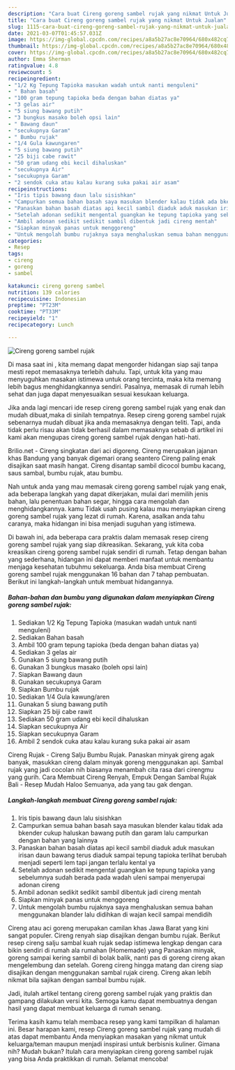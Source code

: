 ```yaml
---
description: "Cara buat Cireng goreng sambel rujak yang nikmat Untuk Jualan"
title: "Cara buat Cireng goreng sambel rujak yang nikmat Untuk Jualan"
slug: 1115-cara-buat-cireng-goreng-sambel-rujak-yang-nikmat-untuk-jualan
date: 2021-03-07T01:45:57.031Z
image: https://img-global.cpcdn.com/recipes/a8a5b27ac8e70964/680x482cq70/cireng-goreng-sambel-rujak-foto-resep-utama.jpg
thumbnail: https://img-global.cpcdn.com/recipes/a8a5b27ac8e70964/680x482cq70/cireng-goreng-sambel-rujak-foto-resep-utama.jpg
cover: https://img-global.cpcdn.com/recipes/a8a5b27ac8e70964/680x482cq70/cireng-goreng-sambel-rujak-foto-resep-utama.jpg
author: Emma Sherman
ratingvalue: 4.8
reviewcount: 5
recipeingredient:
- "1/2 Kg Tepung Tapioka masukan wadah untuk nanti menguleni"
- " Bahan basah"
- "100 gram tepung tapioka beda dengan bahan diatas ya"
- "3 gelas air"
- "5 siung bawang putih"
- "3 bungkus masako boleh opsi lain"
- " Bawang daun"
- "secukupnya Garam"
- " Bumbu rujak"
- "1/4 Gula kawungaren"
- "5 siung bawang putih"
- "25 biji cabe rawit"
- "50 gram udang ebi kecil dihaluskan"
- "secukupnya Air"
- "secukupnya Garam"
- "2 sendok cuka atau kalau kurang suka pakai air asam"
recipeinstructions:
- "Iris tipis bawang daun lalu sisishkan"
- "Campurkan semua bahan basah saya masukan blender kalau tidak ada bkender cukup haluskan bawang putih dan garam lalu campurkan dengan bahan yang lainnya"
- "Panaskan bahan basah diatas api kecil sambil diaduk aduk masukan irisan daun bawang terus diaduk sampai tepung tapioka terlihat berubah menjadi seperti lem tapi jangan terlalu kental ya"
- "Setelah adonan sedikit mengental guangkan ke tepung tapioka yang sebelumnya sudah berada pada wadah uleni sampai menyerupai adonan cireng"
- "Ambil adonan sedikit sedikit sambil dibentuk jadi cireng mentah"
- "Siapkan minyak panas untuk menggoreng"
- "Untuk mengolah bumbu rujaknya saya menghaluskan semua bahan menggunakan blander lalu didihkan di wajan kecil sampai mendidih"
categories:
- Resep
tags:
- cireng
- goreng
- sambel

katakunci: cireng goreng sambel 
nutrition: 139 calories
recipecuisine: Indonesian
preptime: "PT23M"
cooktime: "PT33M"
recipeyield: "1"
recipecategory: Lunch

---
```



![Cireng goreng sambel rujak](https://img-global.cpcdn.com/recipes/a8a5b27ac8e70964/680x482cq70/cireng-goreng-sambel-rujak-foto-resep-utama.jpg)

Di masa  saat ini , kita memang dapat mengorder hidangan siap saji tanpa mesti repot memasaknya terlebih dahulu. Tapi, untuk kita yang mau menyuguhkan masakan istimewa untuk orang tercinta, maka kita memang lebih bagus menghidangkannya sendiri. Pasalnya, memasak di rumah lebih sehat dan juga dapat menyesuaikan sesuai kesukaan keluarga.

Jika anda lagi mencari ide resep cireng goreng sambel rujak yang enak dan mudah dibuat,maka di sinilah tempatnya. Resep cireng goreng sambel rujak  sebenarnya mudah dibuat jika anda memasaknya dengan teliti. Tapi, anda tidak perlu risau akan tidak berhasil dalam memasaknya 
sebab di artikel ini kami akan mengupas cireng goreng sambel rujak dengan hati-hati.  

Brilio.net - Cireng singkatan dari aci digoreng. Cireng merupakan jajanan khas Bandung yang banyak digemari orang seantero Cireng paling enak disajikan saat masih hangat. Cireng disantap sambil dicocol bumbu kacang, saus sambal, bumbu rujak, atau bumbu.

Nah untuk anda yang mau memasak cireng goreng sambel rujak yang enak, ada beberapa langkah yang dapat dikerjakan, mulai dari memilih jenis bahan, lalu penentuan bahan segar, hingga cara mengolah dan menghidangkannya. kamu Tidak usah pusing kalau mau menyiapkan cireng goreng sambel rujak yang lezat di rumah. Karena, asalkan anda  tahu caranya, maka hidangan ini bisa menjadi suguhan yang istimewa.

Di bawah ini, ada beberapa cara praktis  dalam memasak resep cireng goreng sambel rujak yang siap dikreasikan. Sekarang, yuk kita coba kreasikan cireng goreng sambel rujak sendiri di rumah. Tetap dengan bahan yang sederhana, hidangan ini dapat memberi manfaat untuk membantu menjaga kesehatan tubuhmu sekeluarga. Anda bisa membuat Cireng goreng sambel rujak menggunakan 16 bahan dan 7 tahap pembuatan. Berikut ini langkah-langkah untuk membuat hidangannya.

<!--inarticleads1-->

##### Bahan-bahan dan bumbu yang digunakan dalam menyiapkan Cireng goreng sambel rujak:

1. Sediakan 1/2 Kg Tepung Tapioka (masukan wadah untuk nanti menguleni)
1. Sediakan  Bahan basah
1. Ambil 100 gram tepung tapioka (beda dengan bahan diatas ya)
1. Sediakan 3 gelas air
1. Gunakan 5 siung bawang putih
1. Gunakan 3 bungkus masako (boleh opsi lain)
1. Siapkan  Bawang daun
1. Gunakan secukupnya Garam
1. Siapkan  Bumbu rujak
1. Sediakan 1/4 Gula kawung/aren
1. Gunakan 5 siung bawang putih
1. Siapkan 25 biji cabe rawit
1. Sediakan 50 gram udang ebi kecil dihaluskan
1. Siapkan secukupnya Air
1. Siapkan secukupnya Garam
1. Ambil 2 sendok cuka atau kalau kurang suka pakai air asam


Cireng Rujak - Cireng Salju Bumbu Rujak. Panaskan minyak gireng agak banyak, masukkan cireng dalam minyak goreng menggunakan api. Sambal rujak yang jadi cocolan nih biasanya menambah cita rasa dari cirengmu yang gurih. Cara Membuat Cireng Renyah, Empuk Dengan Sambal Rujak Bali - Resep Mudah Haloo Semuanya, ada yang tau gak dengan. 

<!--inarticleads2-->

##### Langkah-langkah membuat Cireng goreng sambel rujak:

1. Iris tipis bawang daun lalu sisishkan
1. Campurkan semua bahan basah saya masukan blender kalau tidak ada bkender cukup haluskan bawang putih dan garam lalu campurkan dengan bahan yang lainnya
1. Panaskan bahan basah diatas api kecil sambil diaduk aduk masukan irisan daun bawang terus diaduk sampai tepung tapioka terlihat berubah menjadi seperti lem tapi jangan terlalu kental ya
1. Setelah adonan sedikit mengental guangkan ke tepung tapioka yang sebelumnya sudah berada pada wadah uleni sampai menyerupai adonan cireng
1. Ambil adonan sedikit sedikit sambil dibentuk jadi cireng mentah
1. Siapkan minyak panas untuk menggoreng
1. Untuk mengolah bumbu rujaknya saya menghaluskan semua bahan menggunakan blander lalu didihkan di wajan kecil sampai mendidih


Cireng atau aci goreng merupakan camilan khas Jawa Barat yang kini sangat populer. Cireng renyah siap disajikan dengan bumbu rujak. Berikut resep cireng salju sambal kuah rujak sedap istimewa lengkap dengan cara bikin sendiri di rumah ala rumahan (Homemade) yang Panaskan minyak, goreng sampai kering sambil di bolak balik, nanti pas di goreng cireng akan mengelembung dan setelah. Goreng cireng hingga matang dan cireng siap disajikan dengan menggunakan sambal rujak cireng. Cireng akan lebih nikmat bila sajikan dengan sambal bumbu rujak. 

Jadi, itulah artikel tentang  cireng goreng sambel rujak  yang praktis dan gampang dilakukan versi kita. Semoga kamu dapat membuatnya dengan hasil yang dapat membuat keluarga di rumah senang. 

Terima kasih kamu telah membaca resep yang kami tampilkan di halaman ini. Besar harapan kami, resep  Cireng goreng sambel rujak yang mudah di atas dapat membantu Anda menyiapkan masakan yang nikmat untuk keluarga/teman maupun menjadi inspirasi untuk berbisnis kuliner. Gimana nih? Mudah bukan? Itulah cara menyiapkan cireng goreng sambel rujak yang bisa Anda praktikkan di rumah. Selamat mencoba!

